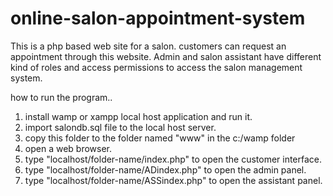 # online-salon-appointment-system

This is a php based web site for a salon. customers can request an appointment through this website.
Admin and salon assistant have different kind of roles and access permissions to access the salon management system.

how to run the program..

1. install wamp or xampp local host application and run it.
2. import salondb.sql file to the local host server.
3. copy this folder to the folder named "www" in the c:/wamp folder
4. open a web browser.
5. type "localhost/folder-name/index.php" to open the customer interface.
6. type "localhost/folder-name/ADindex.php" to open the admin panel.
7. type "localhost/folder-name/ASSindex.php" to open the assistant panel.

